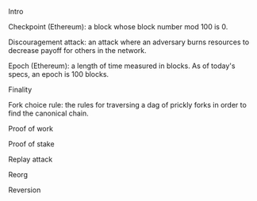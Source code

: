 Intro

Checkpoint (Ethereum): a block whose block number mod 100 is 0.

Discouragement attack: an attack where an adversary burns resources to decrease payoff for others in the network.

Epoch (Ethereum): a length of time measured in blocks. As of today's specs, an epoch is 100 blocks.

Finality

Fork choice rule: the rules for traversing a dag of prickly forks in order to find the canonical chain.

Proof of work

Proof of stake

Replay attack

Reorg

Reversion

